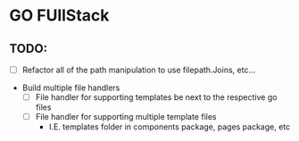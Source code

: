 # GO FUllStack

## TODO: 
- [ ] Refactor all of the path manipulation to use filepath.Joins, etc...
- Build multiple file handlers
  - [ ] File handler for supporting templates be next to the respective go files
  - [ ] File handler for supporting multiple template files
    - I.E. templates folder in components package, pages package, etc
